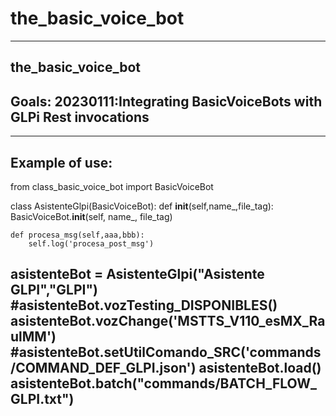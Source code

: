 # the_basic_voice_bot
---------------------------------------------------------------------------

the_basic_voice_bot
---------------------------------------------------------------------------
Goals:
20230111:Integrating BasicVoiceBots with GLPi Rest invocations
---------------------------------------------------------------------------
---------------------------------------------------------------------------
Example of use:
---------------------------------------------------------------------------
from class_basic_voice_bot import BasicVoiceBot

class AsistenteGlpi(BasicVoiceBot):
	def __init__(self,name_,file_tag):
		BasicVoiceBot.__init__(self, name_, file_tag)

	def procesa_msg(self,aaa,bbb):
		self.log('procesa_post_msg')

asistenteBot = AsistenteGlpi("Asistente GLPI","GLPI")
#asistenteBot.vozTesting_DISPONIBLES()
asistenteBot.vozChange('MSTTS_V110_esMX_RaulMM')
#asistenteBot.setUtilComando_SRC('commands/COMMAND_DEF_GLPI.json')
asistenteBot.load()
asistenteBot.batch("commands/BATCH_FLOW_GLPI.txt")
---------------------------------------------------------------------------
